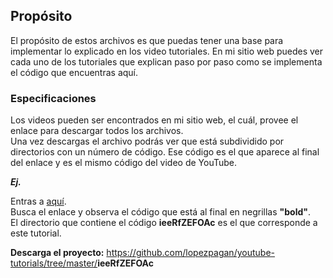 <h2> Propósito </h2>

El propósito de estos archivos es que puedas tener una base para implementar lo explicado en los video tutoriales.
En mi sitio web puedes ver cada uno de los tutoriales que explican paso por paso como se implementa el código que encuentras aquí.  

<h3> Especificaciones </h3>

Los videos pueden ser encontrados en mi sitio web, el cuál, provee el enlace para descargar todos los archivos.  
Una vez descargas el archivo podrás ver que está subdividido por directorios con un número de código.  Ese código es el que 
aparece al final del enlace y es el mismo código del video de YouTube.

<b><i>Ej.</i></b>

Entras a <a href="http://lopezpagan.com/listar-anadir-editar-borrar-records-con-dreamweaver-y-php/" target="_blank">aquí</a>.  
Busca el enlace y observa el código que está al final en negrillas <b>"bold"</b>.  
El directorio que contiene el código <b>ieeRfZEFOAc</b> es el que corresponde a este tutorial.

<b>Descarga el proyecto:</b>
<a href="https://github.com/lopezpagan/youtube-tutorials/tree/master/ieeRfZEFOAc" target="_blank">https://github.com/lopezpagan/youtube-tutorials/tree/master/<b>ieeRfZEFOAc</b></a>

